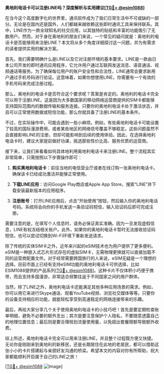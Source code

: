 **奥地利电话卡可以注册LINE吗？深度解析与实用建议[[TG💪+ @esim1088](https://t.me/s/esim1088)]**

在当今这个高度数字化的世界里，通讯软件成为了我们日常生活中不可或缺的一部分。无论是在国内还是国外，人们都越来越依赖这些即时通讯工具来保持联系。其中，LINE作为一款全球知名的社交应用，以其独特的贴纸和丰富的功能吸引了无数用户。然而，对于身在奥地利的朋友们来说，一个常见的疑问就是：奥地利的电话卡是否能够用来注册LINE？本文将从多个角度详细探讨这一问题，并为有需求的读者提供实用的解决方案。

首先，我们需要明确什么是LINE以及它对注册环境的基本要求。LINE是一款由日本公司开发的即时通讯应用程序，它允许用户通过互联网发送消息、语音通话、视频通话等服务。为了确保每位用户的账户安全性和合法性，LINE通常会要求新用户通过手机号码进行验证。这意味着，如果你想使用LINE，你需要有一个有效的手机号码来完成注册过程。

那么，奥地利的电话卡是否符合这个要求呢？答案是肯定的。奥地利的电话卡完全可以用于注册LINE。这是因为大多数国家的移动网络运营商提供的SIM卡都能够支持国际范围内的数据传输和服务连接。只要你的奥地利电话卡处于激活状态，并且可以正常使用数据或短信功能，那么你就具备了注册LINE的基本条件。

不过，在实际操作中，可能会遇到一些小麻烦。例如，有些奥地利电话卡可能设置了较高的国际漫游费用，或者某些地区的网络信号覆盖不够稳定。这些问题虽然不会直接影响LINE的注册，但却可能影响到后续的使用体验。因此，在选择奥地利电话卡时，建议大家提前做好功课，挑选那些性价比高、服务优质的运营商。

接下来，让我们来看看如何具体地利用奥地利电话卡来注册LINE。整个流程其实非常简单，只需按照以下步骤操作即可：

1. **购买奥地利电话卡**：前往当地的电信营业厅或者在线订购一张奥地利电话卡。确保该卡已经成功激活并能够正常使用。
   
2. **下载LINE应用**：访问Google Play商店或Apple App Store，搜索“LINE”并下载安装最新版本的应用程序。
   
3. **注册账号**：打开LINE应用后，点击“开始使用”按钮，然后输入你的奥地利电话号码。系统将会向你的手机发送一条验证码短信，输入验证码后即可完成注册。

需要注意的是，在填写个人信息时，请务必保证真实准确。因为一旦发现虚假信息，LINE有权冻结相关账户。此外，如果你的奥地利电话卡暂时无法接收验证码短信，也可以尝试切换到Wi-Fi环境下重新发送请求。

除了传统的实体SIM卡之外，近年来兴起的eSIM技术也为用户提供了更多便利。eSIM是一种嵌入式芯片形式存在的虚拟SIM卡，无需物理更换就可以直接加载不同的运营商配置文件。对于经常需要跨国旅行的人来说，eSIM无疑是一个理想的选择。目前市面上已经有支持eSIM功能的奥地利电话卡可供选择，比如ESIM1088提供的产品系列[[TG💪+ @esim1088](https://t.me/s/esim1088)]。这种卡片不仅体积小巧便于携带，而且支持多国漫游，非常适合频繁往返于不同国家之间的用户群体。

当然，除了LINE之外，奥地利电话卡还能满足其他多种应用场景的需求。例如，你可以用它来进行Skype通话、观看YouTube视频、浏览社交媒体等等。只要你的设备支持相应的功能，就能轻松享受到高速稳定的网络连接带来的乐趣。

最后，再给大家分享几个关于使用奥地利电话卡的小技巧吧！首先是要定期检查账单明细，避免不必要的额外支出；其次是要注意保护个人隐私，不要随意透露自己的地理位置信息；最后则是要合理规划流量使用量，以免超出套餐限额导致额外收费。

综上所述，奥地利电话卡完全可以用来注册LINE，并且整个过程既方便又快捷。无论你是刚刚来到奥地利的新移民，还是长期居住在此地的老居民，都可以借助这张小小的卡片搭建起与亲朋好友沟通的桥梁。希望本文的内容对你有所帮助，祝大家都能顺利开启属于自己的LINE之旅！

[[TG💪+ @esim1088](https://t.me/s/esim1088) ![Image](https://i.postimg.cc/4NQfJmqS/Snipaste-2025-05-13-00-14-12.png)]